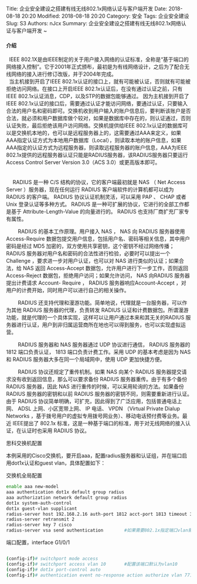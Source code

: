 Title: 企业安全建设之搭建有线无线802.1x网络认证与客户端开发
Date: 2018-08-18 20:20
Modified: 2018-08-18 20:20
Category: 安全
Tags: 企业安全建设
Slug: S3
Authors: nJcx
Summary: 企业安全建设之搭建有线无线802.1x网络认证与客户端开发 ~



#### 介绍


     IEEE 802.1X是由IEEE制定的关于用户接入网络的认证标准，全称是“基于端口的网络接入控制”。它于2001年正式颁布，最初是为有线网络设计，之后为了配合无线网络的接入进行修订改版，并于2004年完成。
     
     当主机接到开启了IEEE 802.1x认证的接口上，就有可能被认证，否则就有可能被拒绝访问网络。在接口上开启IEEE 802.1x认证后，在没有通过认证之前，只有IEEE 802.1x认证消息，CDP，以及STP的数据包能够通过。  因为主机接到开启了IEEE 802.1x认证的接口后，需要通过认证才能访问网络，要通过认证，只要输入合法的用户名和密码即可。交换机收到用户输入的账户信息后，要判断该账户是否合法，就必须和用户数据库做个较对，如果是数据库中存在的，则认证通过，否则认证失败，最后拒绝该用户访问网络。交换机提供给IEEE 802.1x认证的数据库可以是交换机本地的，也可以是远程服务器上的，这需要通过AAA来定义，如果AAA指定认证方式为本地用户数据库（Local），则读取本地的账户信息，如果AAA指定的认证方式为远程服务器，则读取远程服务器的账户信息，AAA为IEEE 802.1x提供的远程服务器认证只能是RADIUS服务器，该RADIUS服务器只要运行Access Control Server Version 3.0（ACS 3.0）或更高版本即可。
     
     
     
　 RADIUS 是一种 C/S 结构的协议，它的客户端最初就是 NAS （ Net Access Server ）服务器，现在任何运行 RADIUS 客户端软件的计算机都可以成为 RADIUS 的客户端。 RADIUS 协议认证机制灵活，可以采用 PAP 、 CHAP 或者 Unix 登录认证等多种方式。 RADIUS 是一种可扩展的协议，它进行的全部工作都是基于 Attribute-Length-Value 的向量进行的。 RADIUS 也支持厂商扩充厂家专有属性。

　　 RADIUS 的基本工作原理。用户接入 NAS ， NAS 向 RADIUS 服务器使用 Access-Require 数据包提交用户信息，包括用户名、密码等相关信息，其中用户密码是经过 MD5 加密的，双方使用共享密钥，这个密钥不经过网络传播； RADIUS 服务器对用户名和密码的合法性进行检验，必要时可以提出一个Challenge ，要求进一步对用户认证，也可以对 NAS 进行类似的认证；如果合法，给 NAS 返回 Access-Accept 数据包，允许用户进行下一步工作，否则返回 Access-Reject 数据包，拒绝用户访问；如果允许访问， NAS 向RADIUS 服务器提出计费请求 Account- Require ， RADIUS 服务器响应Account-Accept ，对用户的计费开始，同时用户可以进行自己的相关操作。

　　 RADIUS 还支持代理和漫游功能。简单地说，代理就是一台服务器，可以作为其他 RADIUS 服务器的代理，负责转发 RADIUS 认证和计费数据包。所谓漫游功能，就是代理的一个具体实现，这样可以让用户通过本来和其无关的RADIUS 服务器进行认证，用户到非归属运营商所在地也可以得到服务，也可以实现虚拟运营。

　　 RADIUS 服务器和 NAS 服务器通过 UDP 协议进行通信， RADIUS 服务器的 1812 端口负责认证， 1813 端口负责计费工作。采用 UDP 的基本考虑是因为 NAS 和 RADIUS 服务器大多在同一个局域网中，使用 UDP 更加快捷方便。

　　 RADIUS 协议还规定了重传机制。如果 NAS 向某个 RADIUS 服务器提交请求没有收到返回信息，那么可以要求备份 RADIUS 服务器重传。由于有多个备份 RADIUS 服务器，因此 NAS 进行重传的时候，可以采用轮询的方法。如果备份 RADIUS 服务器的密钥和以前 RADIUS 服务器的密钥不同，则需要重新进行认证。　　由于 RADIUS 协议简单明确，可扩充，因此得到了广泛应用，包括普通电话上网、 ADSL 上网、小区宽带上网、 IP 电话、 VPDN （Virtual Private Dialup Networks ，基于拨号用户的虚拟专用拨号网业务）、移动电话预付费等业务。最近 IEEE提出了 802.1x 标准，这是一种基于端口的标准，用于对无线网络的接入认证，在认证时也采用 RADIUS 协议。
　　 
　　 
 
 
 思科交换机配置


本例采用的Cisco交换机，要开启aaa，配置radius服务器和认证组，并在端口启用dot1x认证和guest vlan，具体配置如下：

交换机全局配置

```bash
enable aaa new-model
aaa authentication dot1x default group radius
aaa authorization network default group radius
dot1x system-auth-control
dot1x guest-vlan supplicant
radius-server host 192.168.2.16 auth-port 1812 acct-port 1813 timeout 3
radius-server retransmit 2
radius-server key 7 cisco
radius-server vsa send authentication        #如果需要802.1x指定端口vlan需要配置这个

```

端口配置，interface G1/0/1

```bash

(config-if)# switchport mode access
(config-if)# switchport access vlan 10       #配置该端口默认为vlan10
(config-if)# dot1x port-control auto
(config-if)# authentication event no-response action authorize vlan 771 #配置guest vlan，当检测到该机器没加入域，则将其划到vlan 771中

```
  




